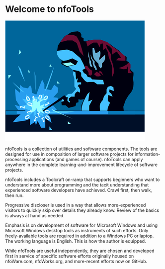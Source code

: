 <!-- index.md 0.0.4              UTF-8                      dh:2021-08-29 -->

# Welcome to nfoTools

![welding bits](images/nfoWorks-2014-06-02-1638-LogoLarge.png)

nfoTools is a collection of utilities and software components.  The
tools are designed for use in composition of larger software projects
for information-processing applications (and games of course).  nfoTools
can apply anywhere in the complete learning-and-improvement lifecycle of
software projects.

nfoTools includes a Toolcraft on-ramp that supports beginners who want
to understand more about programming and the tacit understanding that
experienced software developers have achieved.  Crawl first, then walk,
then run.

Progressive discloser is used in a way that allows more-experienced
visitors to quickly skip over details they already know.  Review of the
basics is always at hand as needed.

Emphasis is on development of software for Microsoft Windows and using
Microsoft Windows desktop tools as instruments of such efforts.  Only
freely-available tools are required in addition to a Windows PC or laptop.
The working language is English. This is how the author is equipped.

While nfoTools are useful independently, they are chosen and developed
first in service of specific software efforts originally housed on
nfoWare.com, nfoWorks.org, and more-recent efforts now on GitHub.

<!--  0.0.4 2021-08-29T20:16Z add the bits-welding logo from nfoWorks
      0.0.3 2021-08-29T17:02Z put up an informative welcome
      0.0.2 2021-02-07T18:03Z get the formatting I want
      0.0.1 2021-02-07T17:51Z touch up to accomodate for default formatting
      0.0.0 2021-02-07T17:44Z create placeholder home page for nfoTools
           GitHub docs
      -->
